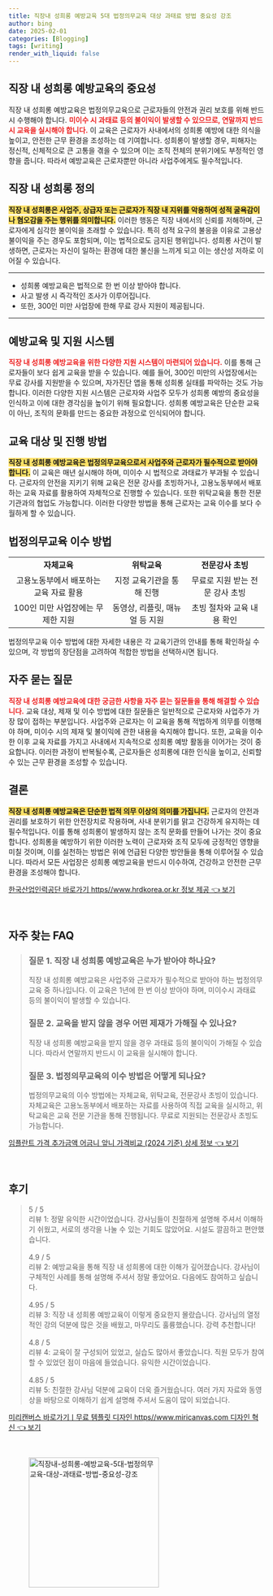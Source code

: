 ```yaml
---
title: 직장내 성희롱 예방교육 5대 법정의무교육 대상 과태료 방법 중요성 강조
author: bing
date: 2025-02-01
categories: [Blogging]
tags: [writing]
render_with_liquid: false
---
```



<h2 id='직장 내 성희롱 예방교육의 중요성'>직장 내 성희롱 예방교육의 중요성</h2>

<p>직장 내 성희롱 예방교육은 법정의무교육으로 근로자들의 안전과 권리 보호를 위해 반드시 수행해야 합니다. <b><span style="color: #ee2323;">미이수 시 과태료 등의 불이익이 발생할 수 있으므로, 연말까지 반드시 교육을 실시해야 합니다.</span></b> 이 교육은 근로자가 사내에서의 성희롱 예방에 대한 의식을 높이고, 안전한 근무 환경을 조성하는 데 기여합니다. 성희롱이 발생할 경우, 피해자는 정신적, 신체적으로 큰 고통을 겪을 수 있으며 이는 조직 전체의 분위기에도 부정적인 영향을 줍니다. 따라서 예방교육은 근로자뿐만 아니라 사업주에게도 필수적입니다.</p>

<h2 id='직장 내 성희롱 정의'>직장 내 성희롱 정의</h2>

<p><b><span style="background-color: #ffe066;">직장 내 성희롱은 사업주, 상급자 또는 근로자가 직장 내 지위를 악용하여 성적 굴욕감이나 혐오감을 주는 행위를 의미합니다.</span></b> 이러한 행동은 직장 내에서의 신뢰를 저해하며, 근로자에게 심각한 불이익을 초래할 수 있습니다. 특히 성적 요구의 불응을 이유로 고용상 불이익을 주는 경우도 포함되며, 이는 법적으로도 금지된 행위입니다. 성희롱 사건이 발생하면, 근로자는 자신이 일하는 환경에 대한 불신을 느끼게 되고 이는 생산성 저하로 이어질 수 있습니다.</p>

<hr />

<ul>
    <li>성희롱 예방교육은 법적으로 한 번 이상 받아야 합니다.</li>
    <li>사고 발생 시 즉각적인 조사가 이루어집니다.</li>
    <li>또한, 300인 미만 사업장에 한해 무료 강사 지원이 제공됩니다.</li>
</ul>

<hr />

<h2 id='예방교육 및 지원 시스템'>예방교육 및 지원 시스템</h2>

<p><b><span style="color: #ee2323;">직장 내 성희롱 예방교육을 위한 다양한 지원 시스템이 마련되어 있습니다.</span></b> 이를 통해 근로자들이 보다 쉽게 교육을 받을 수 있습니다. 예를 들어, 300인 미만의 사업장에서는 무료 강사를 지원받을 수 있으며, 자가진단 앱을 통해 성희롱 실태를 파악하는 것도 가능합니다. 이러한 다양한 지원 시스템은 근로자와 사업주 모두가 성희롱 예방의 중요성을 인식하고 이에 대한 경각심을 높이기 위해 필요합니다. 성희롱 예방교육은 단순한 교육이 아닌, 조직의 문화를 만드는 중요한 과정으로 인식되어야 합니다.</p>

<h2 id='교육 대상 및 진행 방법'>교육 대상 및 진행 방법</h2>

<p><b><span style="background-color: #ffe066;">직장 내 성희롱 예방교육은 법정의무교육으로서 사업주와 근로자가 필수적으로 받아야 합니다.</span></b> 이 교육은 매년 실시해야 하며, 미이수 시 법적으로 과태료가 부과될 수 있습니다. 근로자의 안전을 지키기 위해 교육은 전문 강사를 초빙하거나, 고용노동부에서 배포하는 교육 자료를 활용하여 자체적으로 진행할 수 있습니다. 또한 위탁교육을 통한 전문 기관과의 협업도 가능합니다. 이러한 다양한 방법을 통해 근로자는 교육 이수를 보다 수월하게 할 수 있습니다.</p>

<h2 id='법정의무교육 이수 방법'>법정의무교육 이수 방법</h2>

<table>
    <tr>
        <td style="text-align: center; height: 17px;"><b>자체교육</b></td>
        <td style="text-align: center; height: 17px;"><b>위탁교육</b></td>
        <td style="text-align: center; height: 17px;"><b>전문강사 초빙</b></td>
    </tr>
    <tr>
        <td style="text-align: center; height: 17px;">고용노동부에서 배포하는 교육 자료 활용</td>
        <td style="text-align: center; height: 17px;">지정 교육기관을 통해 진행</td>
        <td style="text-align: center; height: 17px;">무료로 지원 받는 전문 강사 초빙</td>
    </tr>
    <tr>
        <td style="text-align: center; height: 17px;">100인 미만 사업장에는 무제한 지원</td>
        <td style="text-align: center; height: 17px;">동영상, 리플릿, 매뉴얼 등 지원</td>
        <td style="text-align: center; height: 17px;">초빙 절차와 교육 내용 확인</td>
    </tr>
</table>

<p>법정의무교육 이수 방법에 대한 자세한 내용은 각 교육기관의 안내를 통해 확인하실 수 있으며, 각 방법의 장단점을 고려하여 적합한 방법을 선택하시면 됩니다.</p>

<h2 id='자주 묻는 질문'>자주 묻는 질문</h2>

<p><b><span style="color: #ee2323;">직장 내 성희롱 예방교육에 대한 궁금한 사항을 자주 묻는 질문들을 통해 해결할 수 있습니다.</span></b> 교육 대상, 제재 및 이수 방법에 대한 질문들은 일반적으로 근로자와 사업주가 가장 많이 접하는 부분입니다. 사업주와 근로자는 이 교육을 통해 적법하게 의무를 이행해야 하며, 미이수 시의 제재 및 불이익에 관한 내용을 숙지해야 합니다. 또한, 교육을 이수한 이후 교육 자료를 가지고 사내에서 지속적으로 성희롱 예방 활동을 이어가는 것이 중요합니다. 이러한 과정이 반복될수록, 근로자들은 성희롱에 대한 인식을 높이고, 신뢰할 수 있는 근무 환경을 조성할 수 있습니다.</p>

<h2 id='결론'>결론</h2>

<p><b><span style="background-color: #ffe066;">직장 내 성희롱 예방교육은 단순한 법적 의무 이상의 의미를 가집니다.</span></b> 근로자의 안전과 권리를 보호하기 위한 안전장치로 작용하며, 사내 분위기를 맑고 건강하게 유지하는 데 필수적입니다. 이를 통해 성희롱이 발생하지 않는 조직 문화를 만들어 나가는 것이 중요합니다. 성희롱을 예방하기 위한 이러한 노력이 근로자와 조직 모두에 긍정적인 영향을 미칠 것이며, 이를 실천하는 방법은 위에 언급된 다양한 방안들을 통해 이루어질 수 있습니다. 따라서 모든 사업장은 성희롱 예방교육을 반드시 이수하여, 건강하고 안전한 근무 환경을 조성해야 합니다.</p>


<p><a class="click-button" title="한국산업인력공단 바로가기 https//www.hrdkorea.or.kr 정보 제공" href="https://aptwhite.github.io/posts/%ED%95%9C%EA%B5%AD%EC%82%B0%EC%97%85%EC%9D%B8%EB%A0%A5%EA%B3%B5%EB%8B%A8-%EB%B0%94%EB%A1%9C%EA%B0%80%EA%B8%B0-httpswww.hrdkorea.or.kr-%EC%A0%95%EB%B3%B4-%EC%A0%9C%EA%B3%B5/" rel="dofollow">한국산업인력공단 바로가기 https//www.hrdkorea.or.kr 정보 제공 👈 보기</a></p><br>
<h2 id='자주_찾는_FAQ'>자주 찾는 FAQ</h2>
<div itemscope="" itemtype="https://schema.org/FAQPage"> 
<blockquote> 
<div itemscope="" itemprop="mainEntity" itemtype="https://schema.org/Question"> 
<h3 itemprop="name">질문 1. 직장 내 성희롱 예방교육은 누가 받아야 하나요?</h3> 
<div itemscope="" itemprop="acceptedAnswer" itemtype="https://schema.org/Answer"> 
<span itemprop="text"> 
<p>직장 내 성희롱 예방교육은 사업주와 근로자가 필수적으로 받아야 하는 법정의무교육 중 하나입니다. 이 교육은 1년에 한 번 이상 받아야 하며, 미이수시 과태료 등의 불이익이 발생할 수 있습니다.</p> 
</span> 
</div> 
</div> 

<div itemscope="" itemprop="mainEntity" itemtype="https://schema.org/Question"> 
<h3 itemprop="name">질문 2. 교육을 받지 않을 경우 어떤 제재가 가해질 수 있나요?</h3> 
<div itemscope="" itemprop="acceptedAnswer" itemtype="https://schema.org/Answer"> 
<span itemprop="text"> 
<p>직장 내 성희롱 예방교육을 받지 않을 경우 과태료 등의 불이익이 가해질 수 있습니다. 따라서 연말까지 반드시 이 교육을 실시해야 합니다.</p> 
</span> 
</div> 
</div> 

<div itemscope="" itemprop="mainEntity" itemtype="https://schema.org/Question"> 
<h3 itemprop="name">질문 3. 법정의무교육의 이수 방법은 어떻게 되나요?</h3> 
<div itemscope="" itemprop="acceptedAnswer" itemtype="https://schema.org/Answer"> 
<span itemprop="text"> 
<p>법정의무교육의 이수 방법에는 자체교육, 위탁교육, 전문강사 초빙이 있습니다. 자체교육은 고용노동부에서 배포하는 자료를 사용하여 직접 교육을 실시하고, 위탁교육은 교육 전문 기관을 통해 진행됩니다. 무료로 지원되는 전문강사 초빙도 가능합니다.</p> 
</span> 
</div> 
</div> 
</blockquote> 
</div>
<p><a class="click-button" title="임플란트 가격 추가금액 어금니 앞니 가격비교 (2024 기준) 상세 정보" href="https://aptwhite.github.io/posts/%EC%9E%84%ED%94%8C%EB%9E%80%ED%8A%B8-%EA%B0%80%EA%B2%A9-%EC%B6%94%EA%B0%80%EA%B8%88%EC%95%A1-%EC%96%B4%EA%B8%88%EB%8B%88-%EC%95%9E%EB%8B%88-%EA%B0%80%EA%B2%A9%EB%B9%84%EA%B5%90-(2024-%EA%B8%B0%EC%A4%80)-%EC%83%81%EC%84%B8-%EC%A0%95%EB%B3%B4/" rel="dofollow">임플란트 가격 추가금액 어금니 앞니 가격비교 (2024 기준) 상세 정보 👈 보기</a></p><br>
<h2 id='후기'>후기</h2>
<div itemscope itemtype="https://schema.org/Product">
  <blockquote>
  <div itemprop="review" itemscope itemtype="https://schema.org/Review">
      <div itemprop="reviewRating" itemscope itemtype="https://schema.org/Rating"> <span itemprop="ratingValue">5</span> / <span itemprop="bestRating">5</span> </div>
      <span itemprop="reviewBody">리뷰 1: 정말 유익한 시간이었습니다. 강사님들이 친절하게 설명해 주셔서 이해하기 쉬웠고, 서로의 생각을 나눌 수 있는 기회도 많았어요. 시설도 깔끔하고 편안했습니다.</span>
  </div>
  <br>
  <div itemprop="review" itemscope itemtype="https://schema.org/Review">
      <div itemprop="reviewRating" itemscope itemtype="https://schema.org/Rating"> <span itemprop="ratingValue">4.9</span> / <span itemprop="bestRating">5</span> </div>
      <span itemprop="reviewBody">리뷰 2: 예방교육을 통해 직장 내 성희롱에 대한 이해가 깊어졌습니다. 강사님이 구체적인 사례를 통해 설명해 주셔서 정말 좋았어요. 다음에도 참여하고 싶습니다.</span>
  </div>
  <br>
  <div itemprop="review" itemscope itemtype="https://schema.org/Review">
      <div itemprop="reviewRating" itemscope itemtype="https://schema.org/Rating"> <span itemprop="ratingValue">4.95</span> / <span itemprop="bestRating">5</span> </div>
      <span itemprop="reviewBody">리뷰 3: 직장 내 성희롱 예방교육이 이렇게 중요한지 몰랐습니다. 강사님의 열정적인 강의 덕분에 많은 것을 배웠고, 마무리도 훌륭했습니다. 강력 추천합니다!</span>
  </div>
  <br>
  <div itemprop="review" itemscope itemtype="https://schema.org/Review">
      <div itemprop="reviewRating" itemscope itemtype="https://schema.org/Rating"> <span itemprop="ratingValue">4.8</span> / <span itemprop="bestRating">5</span> </div>
      <span itemprop="reviewBody">리뷰 4: 교육이 잘 구성되어 있었고, 실습도 많아서 좋았습니다. 직원 모두가 참여할 수 있었던 점이 마음에 들었습니다. 유익한 시간이었습니다.</span>
  </div>
  <br>
  <div itemprop="review" itemscope itemtype="https://schema.org/Review">
      <div itemprop="reviewRating" itemscope itemtype="https://schema.org/Rating"> <span itemprop="ratingValue">4.85</span> / <span itemprop="bestRating">5</span> </div>
      <span itemprop="reviewBody">리뷰 5: 친절한 강사님 덕분에 교육이 더욱 즐거웠습니다. 여러 가지 자료와 동영상을 바탕으로 이해하기 쉽게 설명해 주셔서 도움이 많이 되었습니다.</span>
  </div>
  </blockquote>
</div>
<p><a class="click-button" title="미리캔버스 바로가기ㅣ무료 템플릿 디자인 https//www.miricanvas.com 디자인 혁신" href="https://aptwhite.github.io/posts/%EB%AF%B8%EB%A6%AC%EC%BA%94%EB%B2%84%EC%8A%A4-%EB%B0%94%EB%A1%9C%EA%B0%80%EA%B8%B0%E3%85%A3%EB%AC%B4%EB%A3%8C-%ED%85%9C%ED%94%8C%EB%A6%BF-%EB%94%94%EC%9E%90%EC%9D%B8-httpswww.miricanvas.com-%EB%94%94%EC%9E%90%EC%9D%B8-%ED%98%81%EC%8B%A0/" rel="dofollow">미리캔버스 바로가기ㅣ무료 템플릿 디자인 https//www.miricanvas.com 디자인 혁신 👈 보기</a></p><br>
<figure class="image"><img src="https://aptwhite.github.io/assets/img/thumbnail/직장내-성희롱-예방교육-5대-법정의무교육-대상-과태료-방법-중요성-강조.webp" alt="직장내-성희롱-예방교육-5대-법정의무교육-대상-과태료-방법-중요성-강조" width="256" height="256"></figure>